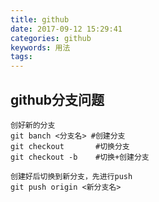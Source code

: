 ```yaml
---
title: github
date: 2017-09-12 15:29:41
categories: github
keywords: 用法
tags:
---
```







**github分支问题**
-----
```
创好新的分支
git banch <分支名> #创建分支
git checkout       #切换分支
git checkout -b    #切换+创建分支

创建好后切换到新分支，先进行push
git push origin <新分支名>

``` 